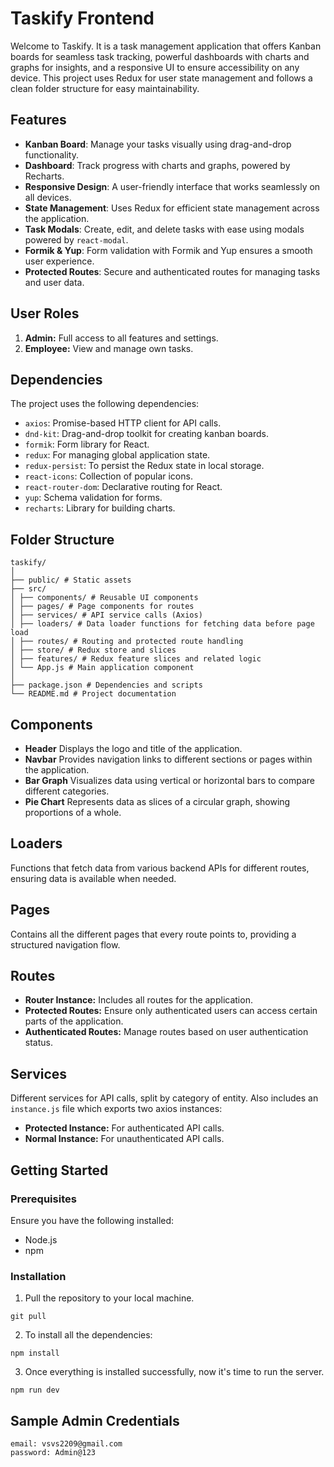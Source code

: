 # Taskify Frontend

Welcome to Taskify. It is a task management application that offers Kanban boards for seamless task tracking, powerful dashboards with charts and graphs for insights, and a responsive UI to ensure accessibility on any device. This project uses Redux for user state management and follows a clean folder structure for easy maintainability.

## Features

- **Kanban Board**: Manage your tasks visually using drag-and-drop functionality.
- **Dashboard**: Track progress with charts and graphs, powered by Recharts.
- **Responsive Design**: A user-friendly interface that works seamlessly on all devices.
- **State Management**: Uses Redux for efficient state management across the application.
- **Task Modals**: Create, edit, and delete tasks with ease using modals powered by `react-modal`.
- **Formik & Yup**: Form validation with Formik and Yup ensures a smooth user experience.
- **Protected Routes**: Secure and authenticated routes for managing tasks and user data.

## User Roles

1. **Admin:** Full access to all features and settings.
2. **Employee:** View and manage own tasks.

## Dependencies

The project uses the following dependencies:

- `axios`: Promise-based HTTP client for API calls.
- `dnd-kit`: Drag-and-drop toolkit for creating kanban boards.
- `formik`: Form library for React.
- `redux`: For managing global application state.
- `redux-persist`: To persist the Redux state in local storage.
- `react-icons`: Collection of popular icons.
- `react-router-dom`: Declarative routing for React.
- `yup`: Schema validation for forms.
- `recharts`: Library for building charts.

## Folder Structure

```
taskify/
│
├── public/ # Static assets
├── src/
│ ├── components/ # Reusable UI components
│ ├── pages/ # Page components for routes
│ ├── services/ # API service calls (Axios)
│ ├── loaders/ # Data loader functions for fetching data before page load
│ ├── routes/ # Routing and protected route handling
│ ├── store/ # Redux store and slices
│ ├── features/ # Redux feature slices and related logic
│ └── App.js # Main application component
│
├── package.json # Dependencies and scripts
└── README.md # Project documentation
```

## Components

- **Header** Displays the logo and title of the application.
- **Navbar** Provides navigation links to different sections or pages within the application.
- **Bar Graph** Visualizes data using vertical or horizontal bars to compare different categories.
- **Pie Chart** Represents data as slices of a circular graph, showing proportions of a whole.

## Loaders

Functions that fetch data from various backend APIs for different routes, ensuring data is available when needed.

## Pages

Contains all the different pages that every route points to, providing a structured navigation flow.

## Routes

- **Router Instance:** Includes all routes for the application.
- **Protected Routes:** Ensure only authenticated users can access certain parts of the application.
- **Authenticated Routes:** Manage routes based on user authentication status.

## Services

Different services for API calls, split by category of entity. Also includes an `instance.js` file which exports two axios instances:

- **Protected Instance:** For authenticated API calls.
- **Normal Instance:** For unauthenticated API calls.

## Getting Started

### Prerequisites

Ensure you have the following installed:

- Node.js
- npm

### Installation

1. Pull the repository to your local machine.

```
git pull
```

2. To install all the dependencies:

```
npm install
```

3. Once everything is installed successfully, now it's time to run the server.

```
npm run dev
```

## Sample Admin Credentials

```
email: vsvs2209@gmail.com
password: Admin@123
```
